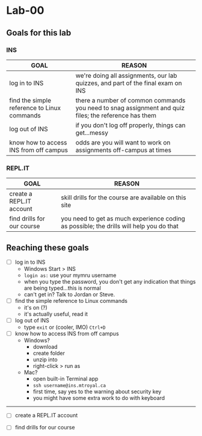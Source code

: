 # Lab-00

## Goals for this lab

### INS
| GOAL| REASON|
| --- | --- |
| log in to INS | we're doing all assignments, our lab quizzes, and part of the final exam on INS |
| find the simple reference to Linux commands | there a number of common commands you need to snag assignment and quiz files; the reference has them |
| log out of INS | if you don't log off properly, things can get...messy |
| know how to access INS from off campus | odds are you will want to work on assignments off-campus at times |

### <span>REPL.IT</span>

| GOAL| REASON|
| --- | --- |
| create a REPL.IT account | skill drills for the course are available on this site |
| find drills for our course | you need to get as much experience coding as possible; the drills will help you do that |

## Reaching these goals

- [ ] log in to INS
	- Windows Start > INS
	- `login as:` use your mymru username
	- when you type the password, you don't get any indication that things are being typed...this is normal
	- can't get in? Talk to Jordan or Steve.
- [ ] find the simple reference to Linux commands
	- it's on (?)
	- it's actually useful, read it
- [ ] log out of INS
	- type `exit` or (cooler, IMO) `Ctrl+D`
- [ ] know how to access INS from off campus
	- Windows? 
		- download
		- create folder
		- unzip into
		- right-click > run as
	- Mac?
		- open built-in Terminal app
		- `ssh username@ins.mtroyal.ca`
		- first time, say yes to the warning about security key
		- you might have some extra work to do with keyboard
---
- [ ] create a REPL.IT account
- [ ] find drills for our course


<!--stackedit_data:
eyJoaXN0b3J5IjpbLTc4MzIwMDIyOF19
-->
